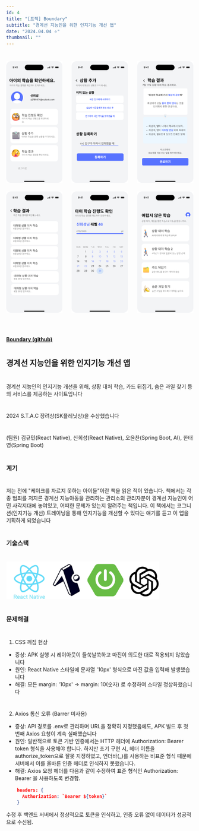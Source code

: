 ```yaml
---
id: 4
title: "[프젝] Boundary"
subtitle: "경계선 지능인을 위한 인지기능 개선 앱"
date: "2024.04.04 ⭐"
thumbnail: ""
---
```

#
#
<div style="display: flex; flex-wrap: wrap; justify-content: space-between;">
  <div style="width: 30%; margin-bottom: 20px;">
    <img src="../../static/image/Boundary1.png" width="100%">
  </div>
  <div style="width: 30%; margin-bottom: 20px;">
    <img src="../../static/image/Boundary2.png" width="100%">
  </div>
  <div style="width: 30%; margin-bottom: 20px;">
    <img src="../../static/image/Boundary3.png" width="100%">
  </div>
  <div style="width: 30%; margin-bottom: 20px;">
    <img src="../../static/image/Boundary4.png" width="100%">
  </div>
  <div style="width: 30%; margin-bottom: 20px;">
    <img src="../../static/image/Boundary5.png" width="100%">
  </div>
  <div style="width: 30%; margin-bottom: 20px;">
    <img src="../../static/image/Boundary6.png" width="100%">
  </div>
</div>

#
**[Boundary (github)](https://github.com/Boundary-edu/App)**
#
## 경계선 지능인을 위한 인지기능 개선 앱
#
경계선 지능인의 인지기능 개선을 위해, 상황 대처 학습, 카드 뒤집기, 숨은 과일 찾기 등의 서비스를 제공하는 사이트입니다
#
2024 S.T.A.C 장려상(SK플레닛상)을 수상했습니다
#
(팀원) 김규민(React Native), 신희성(React Native), 오윤찬(Spring Boot, AI), 한태영(Spring Boot)
#
### 계기
#
저는 전에 "케이크를 자르지 못하는 아이들"이란 책을 읽은 적이 있습니다. 책에서는 각종 범죄를 저지른 경계선 지능아동을 관리하는 관리소의 관리자분이 경계선 지능인이 어떤 사각지대에 놓여있고, 어떠한 문제가 있는지 알려주는 책입니다. 이 책에서는 코그니션(인지기능 개선) 트레이닝을 통해 인지기능을 개선할 수 있다는 얘기를 듣고 이 앱을 기획하게 되었습니다

#
### 기술스택
#

<img src="../../static/image/BOUNDARYSTACK.png" height="100">


#
### 문제해결
#
1. CSS 깨짐 현상
  - 증상: APK 실행 시 레이아웃이 들쑥날쑥하고 마진이 의도한 대로 적용되지 않았습니다
  - 원인: React Native 스타일에 문자열 '10px' 형식으로 마진 값을 입력해 발생했습니다
  - 해결: 모든 margin: '10px' → margin: 10(숫자) 로 수정하여 스타일 정상화했습니다

#

2. Axios 통신 오류 (Barrer 미사용)
  - 증상: API 경로를 .env로 관리하며 URL을 정확히 지정했음에도, APK 빌드 후 첫 번째 Axios 요청이 계속 실패했습니다
  - 원인: 일반적으로 토큰 기반 인증에서는 HTTP 헤더에 Authorization: Bearer token 형식을 사용해야 합니다.
하지만 초기 구현 시, 헤더 이름을 authorize_token으로 잘못 지정하였고, 언더바(_)를 사용하는 비표준 형식 때문에 서버에서 이를 올바른 인증 헤더로 인식하지 못했습니다.
  - 해결: Axios 요청 헤더를 다음과 같이 수정하여 표준 형식인 Authorization: Bearer <token>을 사용하도록 변경함.
  ```json
      headers: {
        Authorization: `Bearer ${token}`
      }
  ```
  수정 후 백엔드 서버에서 정상적으로 토큰을 인식하고, 인증 오류 없이 데이터가 성공적으로 수신됨.
#